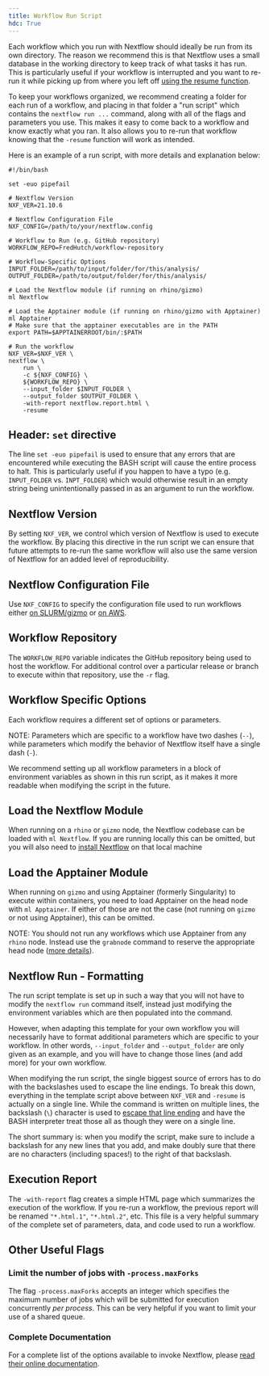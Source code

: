 ```yaml
---
title: Workflow Run Script
hdc: True
---
```


Each workflow which you run with Nextflow should ideally be run from its own directory.
The reason we recommend this is that Nextflow uses a small database in the working directory
to keep track of what tasks it has run. This is particularly useful if your workflow
is interrupted and you want to re-run it while picking up from where you left off
[using the resume function](https://www.nextflow.io/blog/2019/demystifying-nextflow-resume.html).

To keep your workflows organized, we recommend creating a folder for each run of a workflow,
and placing in that folder a "run script" which contains the `nextflow run ...` command, along
with all of the flags and parameters you use. This makes it easy to come back to a workflow
and know exactly what you ran. It also allows you to re-run that workflow knowing that the
`-resume` function will work as intended.

Here is an example of a run script, with more details and explanation below:

```
#!/bin/bash

set -euo pipefail

# Nextflow Version
NXF_VER=21.10.6

# Nextflow Configuration File
NXF_CONFIG=/path/to/your/nextflow.config

# Workflow to Run (e.g. GitHub repository)
WORKFLOW_REPO=FredHutch/workflow-repository

# Workflow-Specific Options
INPUT_FOLDER=/path/to/input/folder/for/this/analysis/
OUTPUT_FOLDER=/path/to/output/folder/for/this/analysis/

# Load the Nextflow module (if running on rhino/gizmo)
ml Nextflow

# Load the Apptainer module (if running on rhino/gizmo with Apptainer)
ml Apptainer
# Make sure that the apptainer executables are in the PATH
export PATH=$APPTAINERROOT/bin/:$PATH

# Run the workflow
NXF_VER=$NXF_VER \
nextflow \
    run \
    -c ${NXF_CONFIG} \
    ${WORKFLOW_REPO} \
    --input_folder $INPUT_FOLDER \
    --output_folder $OUTPUT_FOLDER \
    -with-report nextflow.report.html \
    -resume

```

## Header: `set` directive

The line `set -euo pipefail` is used to ensure that any errors that are encountered
while executing the BASH script will cause the entire process to halt. This is particularly
useful if you happen to have a typo (e.g. `INPUT_FOLDER` vs. `INPT_FOLDER`) which would
otherwise result in an empty string being unintentionally passed in as an argument
to run the workflow.


## Nextflow Version

By setting `NXF_VER`, we control which version of Nextflow is used to execute the
workflow. By placing this directive in the run script we can ensure that future
attempts to re-run the same workflow will also use the same version of Nextflow
for an added level of reproducibility.


## Nextflow Configuration File

Use `NXF_CONFIG` to specify the configuration file used to run workflows either
[on SLURM/gizmo](/hdc/workflows/running/on_gizmo) or
[on AWS](/hdc/workflows/running/on_aws).


## Workflow Repository

The `WORKFLOW_REPO` variable indicates the GitHub repository being used to host the workflow.
For additional control over a particular release or branch to execute within that
repository, use the `-r` flag.


## Workflow Specific Options

Each workflow requires a different set of options or parameters.

NOTE: Parameters which are specific to a workflow have two dashes (`--`),
while parameters which modify the behavior of Nextflow itself have a single dash (`-`).

We recommend setting up all workflow parameters in a block of environment
variables as shown in this run script, as it makes it more readable when
modifying the script in the future.


## Load the Nextflow Module

When running on a `rhino` or `gizmo` node, the Nextflow codebase can be
loaded with `ml Nextflow`. If you are running locally this can be omitted,
but you will also need to [install Nextflow](https://www.nextflow.io/docs/latest/getstarted.html)
on that local machine


## Load the Apptainer Module

When running on `gizmo` and using Apptainer (formerly Singularity) to execute within containers,
you need to load Apptainer on the head node with `ml Apptainer`. If either
of those are not the case (not running on `gizmo` or not using Apptainer),
this can be omitted.

NOTE: You should not run any workflows which use Apptainer from any `rhino` node.
Instead use the `grabnode` command to reserve the appropriate head node
([more details](/compdemos/first_rhino/#logging-on-to-gizmo-via-grabnode)).


## Nextflow Run - Formatting

The run script template is set up in such a way that you will not have to
modify the `nextflow run` command itself, instead just modifying the environment
variables which are then populated into the command.

However, when adapting
this template for your own workflow you will necessarily have to format additional
parameters which are specific to your workflow. In other words, `--input_folder` and
`--output_folder` are only given as an example, and you will have to change those lines
(and add more) for your own workflow.

When modifying the run script, the single biggest source of errors has to do with
the backslashes used to escape the line endings. To break this down, everything
in the template script above between `NXF_VER` and `-resume` is actually on a
single line. While the command is written on multiple lines, the backslash (`\`)
character is used to [escape that line ending](https://tldp.org/LDP/abs/html/escapingsection.html)
and have the BASH interpreter treat those all as though they were on a single line.

The short summary is: when you modify the script, make sure to include a backslash
for any new lines that you add, and make doubly sure that there are no characters
(including spaces!) to the right of that backslash.


## Execution Report

The `-with-report` flag creates a simple HTML page which summarizes the execution
of the workflow. If you re-run a workflow, the previous report will be renamed
`"*.html.1"`, `"*.html.2"`, etc. This file is a very helpful summary of the complete
set of parameters, data, and code used to run a workflow.


## Other Useful Flags

### Limit the number of jobs with `-process.maxForks`

The flag `-process.maxForks` accepts an integer which specifies the maximum
number of jobs which will be submitted for execution concurrently _per process_.
This can be very helpful if you want to limit your use of a shared queue.

### Complete Documentation

For a complete list of the options available to invoke Nextflow, please
[read their online documentation](https://www.nextflow.io/docs/latest/cli.html).
